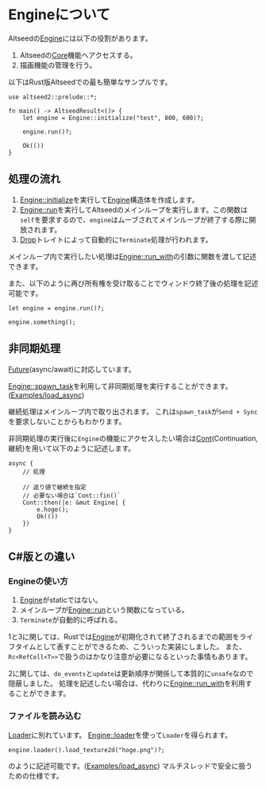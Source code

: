 # Engineについて

Altseedの[Engine](../../engine/struct.Engine.html)には以下の役割があります。

1. Altseedの[Core](../../core/index.html)機能へアクセスする。
2. 描画機能の管理を行う。

以下はRust版Altseedでの最も簡単なサンプルです。

```no_run
use altseed2::prelude::*;

fn main() -> AltseedResult<()> {
    let engine = Engine::initialize("test", 800, 600)?;

    engine.run()?;

    Ok(())
}
```

## 処理の流れ

1. [Engine::initialize](../../engine/struct.Engine.html#method.initialize)を実行して[Engine](../../engine/struct.Engine.html)構造体を作成します。
1. [Engine::run](../../engine/struct.Engine.html#method.run)を実行してAltseedのメインループを実行します。この関数は`self`を要求するので、`engine`はムーブされてメインループが終了する際に開放されます。
1. [Drop](https://doc.rust-lang.org/std/ops/trait.Drop.html)トレイトによって自動的に`Terminate`処理が行われます。 

メインループ内で実行したい処理は[Engine::run_with](../../engine/struct.Engine.html#method.run)の引数に関数を渡して記述できます。

また、以下のように再び所有権を受け取ることでウィンドウ終了後の処理を記述可能です。

```ignore
let engine = engine.run()?;

engine.something();
```

## 非同期処理
[Future](https://doc.rust-lang.org/beta/std/future/trait.Future.html)(async/await)に対応しています。

[Engine::spawn_task](../../engine.struct.Engine.html#method.spawn_task)を利用して非同期処理を実行することができます。
([Examples/load_async](../../examples/_06_load_async.rs))

継続処理はメインループ内で取り出されます。
これは`spawn_task`が`Send + Sync`を要求しないことからもわかります。

非同期処理の実行後に`Engine`の機能にアクセスしたい場合は[Cont](../../task/enum.Cont.html)(Continuation, 継続)を用いて以下のように記述します。

```ignore
async {
    // 処理

    // 返り値で継続を指定
    // 必要ない場合は`Cont::fin()`
    Cont::then(|e: &mut Engine| {
        e.hoge();
        Ok(())
    })
}
```

## C#版との違い

### Engineの使い方
1. [Engine](../../engine/struct.Engine.html)がstaticではない。
2. メインループが[Engine::run](../../engine/struct.Engine.html#method.run)という関数になっている。
3. `Terminate`が自動的に呼ばれる。

1と3に関しては、Rustでは[Engine](../../engine/struct.Engine.html)が初期化されて終了されるまでの範囲をライフタイムとして表すことができるため、こういった実装にしました。
また、`Rc<RefCell<T>>`で扱うのはかなり注意が必要になるといった事情もあります。

2に関しては、`do_events`と`update`は更新順序が関係して本質的に`unsafe`なので隠蔽しました。
処理を記述したい場合は、代わりに[Engine::run_with](../../engine/struct.Engine.html#method.run)を利用することができます。

### ファイルを読み込む
[Loader](../../engine/struct.Loader.html)に別れています。
[Engine::loader](../../engine/struct.Engine.html#method.loader)を使って`Loader`を得られます。

```ignore
engine.loader().load_texture2d("hoge.png")?;
```

のように記述可能です。([Examples/load_async](../../examples/_06_load_async.rs))
マルチスレッドで安全に扱うための仕様です。
